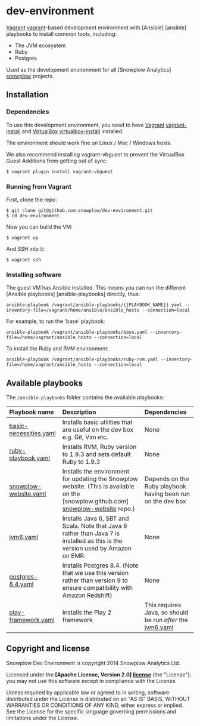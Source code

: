 # dev-environment

[Vagrant] [vagrant]-based development environment with [Ansible] [ansible] playbooks to install common tools, including:

* The JVM ecosystem
* Ruby
* Postgres

Used as the development environment for all [Snowplow Analytics] [snowplow] projects.

## Installation

### Dependencies

To use this development environment, you need to have [Vagrant] [vagrant-install] and [VirtualBox] [virtualbox-install] installed.

The environment should work fine on Linux / Mac / Windows hosts.

We also recommend installing vagrant-vbguest to prevent the VirtualBox Guest Additions from getting out of sync:

	$ vagrant plugin install vagrant-vbguest

### Running from Vagrant

First, clone the repo:

	$ git clone git@github.com:snowplow/dev-environment.git
	$ cd dev-environment

Now you can build the VM:

	$ vagrant up

And SSH into it:

	$ vagrant ssh

### Installing software

The guest VM has Ansible installed. This means you can run the different [Ansible playbooks] [ansible-playbooks] directly, thus:

	ansible-playbook /vagrant/ansible-playbooks/{{PLAYBOOK_NAME}}.yaml --inventory-file=/vagrant/home/ansible/ansible_hosts --connection=local

For example, to run the 'base' playbook:

	ansible-playbook /vagrant/ansible-playbooks/base.yaml --inventory-file=/home/vagrant/ansible_hosts --connection=local

To install the Ruby and RVM environment:

	ansible-playbook /vagrant/ansible-playbooks/ruby-rvm.yaml --inventory-file=/home/vagrant/ansible_hosts --connection=local

## Available playbooks

The `/ansible-playbooks` folder contains the available playbooks:

| Playbook name | Description | Dependencies |
|:--------------------|:------------------|:-------------------|
| [basic-necessities.yaml][basic-necessities-playbook] | Installs basic utilities that are useful on the dev box e.g. Git, Vim etc. | None |
| [ruby-playbook.yaml][ruby-playbook] | Installs RVM, Ruby version to 1.9.3 and sets default Ruby to 1.9.3 | None |
| [snowplow-website.yaml][snowplow-website-playbook] | Installs the environment for updating the Snowplow website. (This is available on the [snowplow.github.com] [snowplow-website] repo.) | Depends on the Ruby playbook having been run on the dev box |
| [jvm6.yaml][jvm-playbook] | Installs Java 6, SBT and Scala. Note that Java 6 rather than Java 7 is installed as this is the version used by Amazon on EMR. | None |
| [postgres-8.4.yaml][postgres-playbook] | Installs Postgres 8.4. (Note that we use this version rather than version 9 to ensure compatibility with Amazon Redshift) | None |
| [play-framework.yaml][play-playbook] | Installs the Play 2 framework | This requires Java, so should be run *after* the [jvm6.yaml][jvm-playbook] |

## Copyright and license

Snowplow Dev Environment is copyright 2014 Snowplow Analytics Ltd.

Licensed under the **[Apache License, Version 2.0] [license]** (the "License");
you may not use this software except in compliance with the License.

Unless required by applicable law or agreed to in writing, software
distributed under the License is distributed on an "AS IS" BASIS,
WITHOUT WARRANTIES OR CONDITIONS OF ANY KIND, either express or implied.
See the License for the specific language governing permissions and
limitations under the License.

[vagrant]: http://vagrantup.com
[vagrant-install]: http://docs.vagrantup.com/v2/installation/index.html
[virtualbox]: https://www.virtualbox.org
[virtualbox-install]: https://www.virtualbox.org/wiki/Downloads

[snowplow]: http://snowplowanalytics.com

[basic-necessities-playbook]: /snowplow/dev-environment/blob/master/ansible-playbooks/basic-necessities.yaml
[ruby-playbook]: /snowplow/dev-environment/blob/master/ansible-playbooks/ruby.yaml
[snowplow-website-playbook]: /snowplow/dev-environment/blob/master/ansible-playbooks/snowplow-website.yaml
[snowplow-website]: /snowplow/snowplow.github.com
[jvm-playbook]: /snowplow/dev-environment/blob/master/ansible-playbooks/jvm6.yaml
[postgres-playbook]: /snowplow/dev-environment/blob/master/ansible-playbooks/postgres-8.4.yaml
[play-playbook]: /snowplow/dev-environment/blob/master/ansible-playbooks/play-framework.yaml

[license]: http://www.apache.org/licenses/LICENSE-2.0
